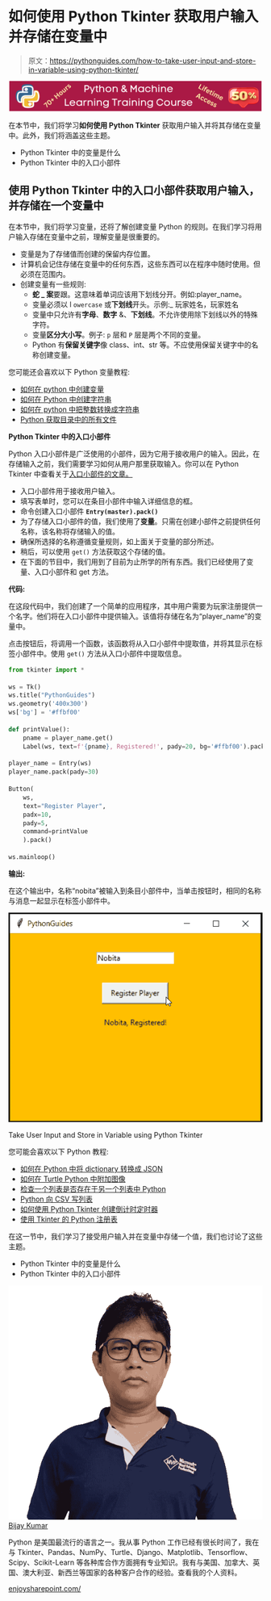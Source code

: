 # 如何使用 Python Tkinter 获取用户输入并存储在变量中

> 原文：<https://pythonguides.com/how-to-take-user-input-and-store-in-variable-using-python-tkinter/>

[![Python & Machine Learning training courses](img/49ec9c6da89a04c9f45bab643f8c765c.png)](https://sharepointsky.teachable.com/p/python-and-machine-learning-training-course)

在本节中，我们将学习**如何使用 Python Tkinter** 获取用户输入并将其存储在变量中。此外，我们将涵盖这些主题。

*   Python Tkinter 中的变量是什么
*   Python Tkinter 中的入口小部件

## 使用 Python Tkinter 中的入口小部件获取用户输入，并存储在一个变量中

在本节中，我们将学习变量，还将了解创建变量 Python 的规则。在我们学习将用户输入存储在变量中之前，理解变量是很重要的。

*   变量是为了存储值而创建的保留内存位置。
*   计算机会记住存储在变量中的任何东西，这些东西可以在程序中随时使用。但必须在范围内。
*   创建变量有一些规则:
    *   **蛇 _ 案**要跟。这意味着单词应该用下划线分开。例如:player_name。
    *   变量必须以 l `owercase` 或**下划线**开头。示例:_ 玩家姓名，玩家姓名
    *   变量中只允许有**字母**、**数字** &、**下划线**。不允许使用除下划线以外的特殊字符。
    *   变量**区分大小写**。例子: `p` 层和 `P` 层是两个不同的变量。
    *   Python 有**保留关键字**像 class、int、str 等。不应使用保留关键字中的名称创建变量。

您可能还会喜欢以下 Python 变量教程:

*   [如何在 python 中创建变量](https://pythonguides.com/create-python-variable/)
*   [如何在 Python 中创建字符串](https://pythonguides.com/create-a-string-in-python/)
*   [如何在 python 中把整数转换成字符串](https://pythonguides.com/convert-an-integer-to-string-in-python/)
*   [Python 获取目录中的所有文件](https://pythonguides.com/python-get-all-files-in-directory/)

**Python Tkinter 中的入口小部件**

Python 入口小部件是广泛使用的小部件，因为它用于接收用户的输入。因此，在存储输入之前，我们需要学习如何从用户那里获取输入。你可以在 Python Tkinter 中查看关于[入口小部件的文章。](https://pythonguides.com/python-tkinter-entry/)

*   入口小部件用于接收用户输入。
*   填写表单时，您可以在条目小部件中输入详细信息的框。
*   命令创建入口小部件 **`Entry(master).pack()`**
*   为了存储入口小部件的值，我们使用了**变量**。只需在创建小部件之前提供任何名称，该名称将存储输入的值。
*   确保所选择的名称遵循变量规则，如上面关于变量的部分所述。
*   稍后，可以使用 `get()` 方法获取这个存储的值。
*   在下面的节目中，我们用到了目前为止所学的所有东西。我们已经使用了变量、入口小部件和 get 方法。

**代码:**

在这段代码中，我们创建了一个简单的应用程序，其中用户需要为玩家注册提供一个名字。他们将在入口小部件中提供输入。该值将存储在名为“player_name”的变量中。

点击按钮后，将调用一个函数，该函数将从入口小部件中提取值，并将其显示在标签小部件中。使用 `get()` 方法从入口小部件中提取信息。

```py
from tkinter import *

ws = Tk()
ws.title("PythonGuides")
ws.geometry('400x300')
ws['bg'] = '#ffbf00'

def printValue():
    pname = player_name.get()
    Label(ws, text=f'{pname}, Registered!', pady=20, bg='#ffbf00').pack()

player_name = Entry(ws)
player_name.pack(pady=30)

Button(
    ws,
    text="Register Player", 
    padx=10, 
    pady=5,
    command=printValue
    ).pack()

ws.mainloop()
```

**输出:**

在这个输出中，名称“nobita”被输入到条目小部件中，当单击按钮时，相同的名称与消息一起显示在标签小部件中。

![python tkinter store value in variable](img/cfe2de0fcd68f1099ac00cd8de94ff5d.png "python tkinter store value in variable")

Take User Input and Store in Variable using Python Tkinter

您可能会喜欢以下 Python 教程:

*   [如何在 Python 中将 dictionary 转换成 JSON](https://pythonguides.com/convert-dictionary-to-json-python/)
*   [如何在 Turtle Python 中附加图像](https://pythonguides.com/attach-image-to-turtle-python/)
*   [检查一个列表是否存在于另一个列表中 Python](https://pythonguides.com/check-if-a-list-exists-in-another-list-python/)
*   [Python 向 CSV 写列表](https://pythonguides.com/python-write-a-list-to-csv/)
*   [如何使用 Python Tkinter 创建倒计时定时器](https://pythonguides.com/create-countdown-timer-using-python-tkinter/)
*   [使用 Tkinter 的 Python 注册表](https://pythonguides.com/registration-form-in-python-using-tkinter/)

在这一节中，我们学习了接受用户输入并在变量中存储一个值，我们也讨论了这些主题。

*   Python Tkinter 中的变量是什么
*   Python Tkinter 中的入口小部件

![Bijay Kumar MVP](img/9cb1c9117bcc4bbbaba71db8d37d76ef.png "Bijay Kumar MVP")[Bijay Kumar](https://pythonguides.com/author/fewlines4biju/)

Python 是美国最流行的语言之一。我从事 Python 工作已经有很长时间了，我在与 Tkinter、Pandas、NumPy、Turtle、Django、Matplotlib、Tensorflow、Scipy、Scikit-Learn 等各种库合作方面拥有专业知识。我有与美国、加拿大、英国、澳大利亚、新西兰等国家的各种客户合作的经验。查看我的个人资料。

[enjoysharepoint.com/](https://enjoysharepoint.com/)[](https://www.facebook.com/fewlines4biju "Facebook")[](https://www.linkedin.com/in/fewlines4biju/ "Linkedin")[](https://twitter.com/fewlines4biju "Twitter")